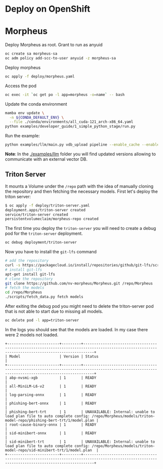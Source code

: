 # Deploy on OpenShift

# Morpheus

Deploy Morpheus as root. Grant to run as anyuid

```bash
oc create sa morpheus-sa
oc adm policy add-scc-to-user anyuid -z morpheus-sa
```

Deploy morpheus

```bash
oc apply -f deploy/morpheus.yaml
```

Access the pod

```bash
oc exec -it `oc get po -l app=morpheus -o=name` -- bash
```

Update the conda environment

```bash
mamba env update \
  -n ${CONDA_DEFAULT_ENV} \
  --file ./conda/environments/all_cuda-121_arch-x86_64.yaml
python examples/developer_guide/1_simple_python_stage/run.py
```

Run the example:

```bash
python examples/llm/main.py vdb_upload pipeline --enable_cache --enable_monitors --embedding_model_name all-MiniLM-L6-v2 --triton_server_url=triton-server:8001 --vector_db_uri=http://milvus-standalone:19530
```

**Note**: In the [./examples/llm](../examples/llm/) folder you will find updated versions allowing to communicate with an external vector DB.

## Triton Server

It mounts a Volume under the `/repo` path with the idea of manually cloning the repository and then fetching the necessary models.
First let's deploy the triton server:

```bash
$ oc apply -f deploy/triton-server.yaml
deployment.apps/triton-server created
service/triton-server created
persistentvolumeclaim/morpheus-repo created
```

The first time you deploy the `triton-server` you will need to create a debug pod for the `triton-server` deployment.

```bash
oc debug deployment/triton-server
```

Now you have to install the `git-lfs` command

```bash
# add the repository
curl -s https://packagecloud.io/install/repositories/github/git-lfs/script.deb.sh | bash
# install git-lfs
apt-get install git-lfs
# clone the repository
git clone https://github.com/nv-morpheus/Morpheus.git /repo/Morpheus
# fetch the models
cd /repo/Morpheus
./scripts/fetch_data.py fetch models
```

After exiting the debug pod you might need to delete the triton-server pod that is not able to start due to missing all models.

```bash
oc delete pod -l app=triton-server
```

In the logs you should see that the models are loaded. In my case there were 2 models not loaded.

```
+------------------------+---------+-------------------------------------------------------------------------------------------------------------------------------------------------+
| Model                  | Version | Status                                                                                                                                          |
+------------------------+---------+-------------------------------------------------------------------------------------------------------------------------------------------------+
| abp-nvsmi-xgb          | 1       | READY                                                                                                                                           |
| all-MiniLM-L6-v2       | 1       | READY                                                                                                                                           |
| log-parsing-onnx       | 1       | READY                                                                                                                                           |
| phishing-bert-onnx     | 1       | READY                                                                                                                                           |
| phishing-bert-trt      | 1       | UNAVAILABLE: Internal: unable to load plan file to auto complete config: /repo/Morpheus/models/triton-model-repo/phishing-bert-trt/1/model.plan |
| root-cause-binary-onnx | 1       | READY                                                                                                                                           |
| sid-minibert-onnx      | 1       | READY                                                                                                                                           |
| sid-minibert-trt       | 1       | UNAVAILABLE: Internal: unable to load plan file to auto complete config: /repo/Morpheus/models/triton-model-repo/sid-minibert-trt/1/model.plan  |
+------------------------+---------+-------------------------------------------------------------------------------------------------------------------------------------------------+
```